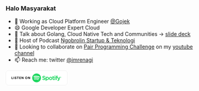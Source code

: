 ### Halo Masyarakat

- 🔭 Working as Cloud Platform Engineer [@Gojek](https://www.gojek.com/)
- 😄 Google Developer Expert Cloud 
- 🌱 Talk about Golang, Cloud Native Tech and Communities -> [slide deck](https://github.com/imrenagi/public-speaking/tree/master/tech-talks)
- 💬 Host of Podcast [Ngobrolin Startup & Teknologi](https://open.spotify.com/show/3cA81ivwFR2gDMF570j06X)
- 👯 Looking to collaborate on [Pair Programming Challenge](https://www.youtube.com/playlist?list=PLJDedZCB3DvB68j2QA4zyqQWWn3ra6igv) on my [youtube channel](https://youtube.com/c/ImreNagi) 
- 📫 Reach me: twitter [@imrenagi](https://twitter.com/imrenagi)

![Ngobrolin Startup & Teknologi](./spotify-podcast-badge-wht-grn-165x40.png)

<!--
**imrenagi/imrenagi** is a ✨ _special_ ✨ repository because its `README.md` (this file) appears on your GitHub profile.

Here are some ideas to get you started:

- 🔭 I’m currently working on ...
- 🌱 I’m currently learning ...
- 👯 I’m looking to collaborate on ...
- 🤔 I’m looking for help with ...
- 💬 Ask me about ...
- 📫 How to reach me: ...
- 😄 Pronouns: ...
- ⚡ Fun fact: ...
-->
